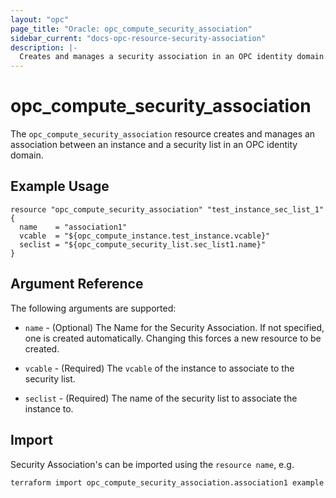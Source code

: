 ```yaml
---
layout: "opc"
page_title: "Oracle: opc_compute_security_association"
sidebar_current: "docs-opc-resource-security-association"
description: |-
  Creates and manages a security association in an OPC identity domain.
---
```


# opc\_compute\_security\_association

The ``opc_compute_security_association`` resource creates and manages an association between an instance and a security
list in an OPC identity domain.

## Example Usage

```
resource "opc_compute_security_association" "test_instance_sec_list_1" {
  name    = "association1"
  vcable  = "${opc_compute_instance.test_instance.vcable}"
  seclist = "${opc_compute_security_list.sec_list1.name}"
}
```

## Argument Reference

The following arguments are supported:

* `name` - (Optional) The Name for the Security Association. If not specified, one is created automatically. Changing this forces a new resource to be created.

* `vcable` - (Required) The `vcable` of the instance to associate to the security list.

* `seclist` - (Required) The name of the security list to associate the instance to.

## Import

Security Association's can be imported using the `resource name`, e.g.

```
terraform import opc_compute_security_association.association1 example
```
